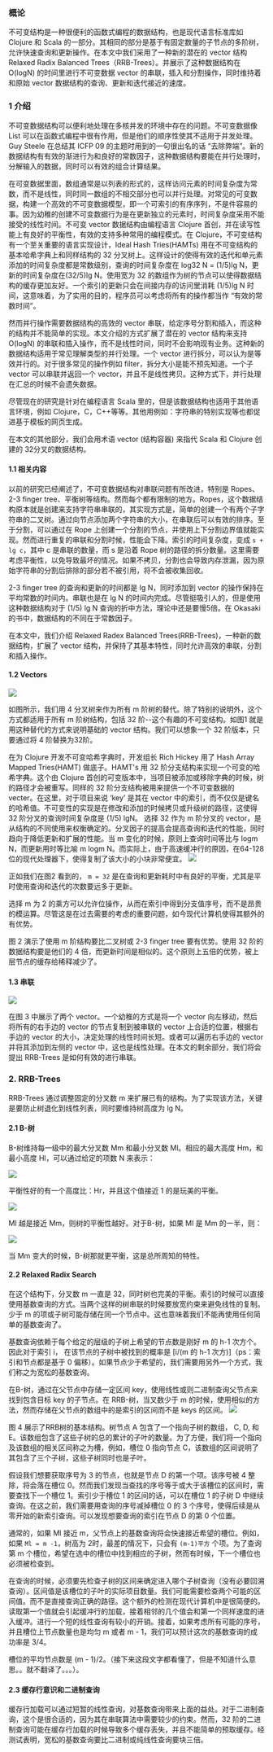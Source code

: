 ### 概论
不可变结构是一种很便利的函数式编程的数据结构，也是现代语言标准库如 Clojure 和 Scala 的一部分。其相同的部分是基于有固定数量的子节点的多阶树，允许快速查询和更新操作。在本文中我们采用了一种新的潜在的 vector 结构 Relaxed Radix Balanced Trees（RRB-Trees）。并展示了这种数据结构在 O(logN) 的时间里进行不可变数据 vector 的串联，插入和分割操作，同时维持着和原始 vector 数据结构的查询、更新和迭代接近的速度。

### 1 介绍
不可变数据结构可以便利地处理在多核并发的环境中存在的问题。不可变数据像 List 可以在函数式编程中很有作用，但是他们的顺序性使其不适用于并发处理。Guy Steele 在总结其 ICFP 09 的主题时用到的一句很出名的话 “去除弊端”。新的数据结构有有效的渐进行为和良好的常数因子，这种数据结构要能在并行处理时，分解输入的数据，同时可以有效的组合计算结果。

在可变数据里面，数组通常是以列表的形式的，这样访问元素的时间复杂度为常数，而不是线性，同时同一数组的不相交部分也可以并行处理。对常见的可变数据，构建一个高效的不可变数据模型，即一个可索引的有序序列，不是件容易的事。因为幼稚的创建不可变数据行为是在更新独立的元素时，时间复杂度采用不能接受的线性时间。不可变 vector 数据结构由编程语言 Clojure 首创，并在读写性能上有良好的平衡性，有效的支持多种常用的编程模式。在 Clojure，不可变结构有一个至关重要的语言实现设计，Ideal Hash Tries(HAMTs) 用在不可变结构的基本哈希字典上和同样结构的 32 分叉树上。这样设计的使得有效的迭代和单元素添加的时间复杂度都是常数级别，查询的时间复杂度在 log32 N = (1/5)lg N，更新的时间复杂度在(32/5)lg N。使用宽为 32 的数组作为树的节点可以使得数据结构的缓存更加友好。一个索引的更新只会在间接内存的访问里消耗 (1/5)lg N 时间，这意味着，为了实用的目的，程序员可以考虑将所有的操作都当作 “有效的常数时间”。

然而并行操作需要数据结构的高效的 vector 串联，给定序号分割和插入，而这种的结构并不能简单的实现。本文介绍的方式扩展了潜在的 vector 结构来支持 O(logN) 的串联和插入操作，而不是线性时间，同时不会影响现有业务。这种新的数据结构适用于常见理解类型的并行处理。一个 vector 进行拆分，可以认为是等效并行的。对于很多常见的操作例如 filter，拆分大小是能不预先知道。一个子 vector 可以串联并返回一个 vector，并且不是线性拷贝。这种方式下，并行处理在汇总的时候不会遗失数据。

尽管现在的研究是针对在编程语言 Scala 里的，但是该数据结构也适用于其他语言环境，例如 Clojure，C，C++等等。其他用例如：字符串的特别实现等也都促进基于模板的网页生成。

在本文的其他部分，我们会用术语 vector (结构容器) 来指代 Scala 和 Clojure 创建的 32分叉的数据结构。

#### 1.1 相关内容
以前的研究已经阐述了，不可变数据结构对串联问题有所改进，特别是 Ropes、2-3 finger tree、平衡树等结构。然而每个都有限制的地方。Ropes，这个数据结构原本就是创建来支持字符串串联的，其实现方式是，简单的创建一个有两个子字符串的二叉树。通过向节点添加两个字符串的大小，在串联后可以有效的排序。至于分割，可以通过在 Rope 上创建一个分割的节点，并使用上下分割边界值就能实现。然而进行重复的串联和分割时候，性能会下降。索引的时间复杂度，变成 `s + lg c`，其中 c 是串联的数量，而 s 是沿着 Rope 树的路径的拆分数量。这里需要考虑平衡性，以免导致最坏的情况。如果不拷贝，分割也会导致内存泄漏，因为原始字符串的分割后排除的部分若不被引用，将不会被收集回收。

2-3 finger tree 的查询和更新的时间都是 lg N，同时添加到 vector 的操作保持在平均常数的时间内。串联也是在 lg N 的时间内完成。尽管挺吸引人的，但是使用这种数据结构对于 (1/5) lg N 查询的折中方法，理论中还是要慢5倍。在 Okasaki 的书中，数据结构的不同在于常数因子。

在本文中，我们介绍 Relaxed Radex Balanced Trees(RRB-Trees)，一种新的数据结构，扩展了 vector 结构，并保持了其基本特性，同时允许高效的串联，分割和插入操作。

#### 1.2 Vectors
![](https://github.com/funfish/blog/raw/master/images/vectorTrees.PNG)

如图所示，我们用 4 分叉树来作为所有 m 阶树的替代。除了特别的说明外，这个方式都适用于所有 m 阶树结构，包括 32 阶--这个有趣的不可变结构。如图1 就是用这种替代的方式来说明基础的 vector 结构。我们可以想象一个 32 阶版本，只要通过将 4 阶替换为32阶。

在为 Clojure 开发不可变哈希字典时，开发组长 Rich Hickey 用了 Hash Array Mapped Tries(HAMT) 做底子。HAMT's 用 32 阶分支结构来实现一个可变的哈希字典。这个由 Clojure 首创的可变版本中，当项目被添加或移除字典的时候，树的路径才会被重写。同样的 32 阶分支结构被用来提供一个不可变数据的 vecter。在这里，对于项目来说 ‘key’ 是其在 vector 中的索引，而不仅仅是键名的哈希值。不可变性的实现是在修改和添加的时候拷贝或升级树的路径，这使得 32 阶分叉的查询时间复杂度是 (1/5) lgN。
选择 32 作为 m 阶分叉的 vector，是从结构的不同使用来权衡确定的。分叉因子的提高会提高查询和迭代的性能，同时趋向于降低更新和扩展的性能。当 m 变化的时候，原则上查询时间等比与 logm N，而更新用时等比喻 m logm N。而实际上，由于高速缓冲行的原因，在64-128位的现代处理器下，使得复制了该大小的小块非常便宜。
![](https://github.com/funfish/blog/raw/master/images/32Performance.PNG)

正如我们在图2 看到的， `m = 32` 是在查询和更新耗时中有良好的平衡，尤其是平时使用查询和迭代的次数要远多于更新。

选择 m 为 2 的乘方可以允许位操作，从而在索引中得到分支值序号，而不是昂贵的模运算。尽管这是在过去需要的考虑的重要问题，如今现代计算机使得其额外的有优势。

图 2 演示了使用 m 阶结构要比二叉树或 2-3 finger tree 要有优势。使用 32 阶的数据结构要是他们的 4 倍，而更新时间是相似的。这个原则上五倍的优势，被上层节点的缓存给稀释减少了。

#### 1.3 串联
![](https://github.com/funfish/blog/raw/master/images/vectorConcat.PNG)

在图 3 中展示了两个 vector。一个幼稚的方式是将一个 vector 向左移动，然后将所有的右手边的 vector 的节点复制到被串联的 vector 上合适的位置，根据右手边的 vector 的大小，决定处理的线性时间长短。或者可以遍历右手边的 vector 并将其添加到左侧的 vector 中，这也是线性处理。在本文的剩余部分，我们将会提出 RRB-Trees 是如何有效的进行串联。

### 2. RRB-Trees
RRB-Trees 通过调整固定的分叉数 m 来扩展已有的结构。为了实现该方法，关键是要防止树退化到线性列表，同时要维持树高度为 lg N。

#### 2.1 B-树
B-树维持每一级中的最大分叉数 Mm 和最小分叉数 Ml。相应的最大高度 Hm，和最小高度 Hl，可以通过给定的项数 N 来表示：

![](https://github.com/funfish/blog/raw/master/images/maxminHigh.PNG)

平衡性好的有一个高度比：Hr，并且这个值接近 1 的是玩美的平衡。

![](https://github.com/funfish/blog/raw/master/images/hightRa.PNG)

Ml 越是接近 Mm，则树的平衡性越好。对于B-树，如果 Ml 是 Mm 的一半，则：

![](https://github.com/funfish/blog/raw/master/images/maxminm.PNG)

当 Mm 变大的时候，B-树那就更平衡，这是总所周知的特性。

#### 2.2 Relaxed Radix Search
在这个结构下，分叉数 m 一直是 32，同时树也完美的平衡。索引的时候可以直接使用基数查询的方式。当两个这样的树串联的时候要放宽约束来避免线性的复制。少于 m 的项或子树可能存储在同一个节点中。这也意味着我们不能再使用任何简单的基数查询了。

基数查询依赖于每个给定的层级的子树上希望的节点数是刚好 m 的 h-1 次方个。因此对于索引 i， 在该节点的子树中被找到的概率是 [i/(m 的 h-1 次方)]（ps：索引和节点都是基于 0 偏移）。如果节点少于希望的，我们需要用另外一个方式，我们称之为宽松的基数查询。

在B-树，通过在父节点中存储一定区间 key，使用线性或则二进制查询父节点来找到包含目标 key 的子节点。在 RRB-树，当叉数少于 m 的时候，使用相似的方法，然而存储在父节点的数组中的是索引的区间而不是 keys 的区间。
![](https://github.com/funfish/blog/raw/master/images/rrbtreeF4.PNG)

图 4 展示了RRB树的基本结构。树节点 A 包含了一个指向子树的数组， C, D, 和 E。该数组包含了这些子树的总的累计的子叶的数量。为了方便，我们将一个指向及该数组的相关区间称之为槽，例如，槽位 0 指向节点 C，该数组的区间说明了其包含了三个子树，这些子树同时也是子叶。

假设我们想要获取序号为 3 的节点，也就是节点 D 的第一个项。该序号被 4 整除，将会落在槽位 0。然而我们发现当查找的序号等于或大于该槽位的区间时，需要查找下一个槽位 1。索引少于槽位 1 的区间的话，可以在槽位 1 的子树 D 中继续查询。在这之前，我们需要用查询的序号减掉槽位 0 的 3 个序号，使得后续是从零开始的新索引查询。可以发现想要查询的索引在节点 D 的第 0 个位置。

通常的，如果 Ml 接近 m，父节点上的基数查询将会快速接近希望的槽位。例如，如果 `Ml = m -1`，树高为 2时，最差的情况下，只会有 `(m-1)平方` 个项。为了查询第 m 个槽位，希望在选中的槽位中找到相应的子树，然而有时候，下一个槽位也必须被检查到。

在查询的时候，必须要先检查子树的区间来确定进入哪个子树查询（没有必要回溯查询）。区间值是该槽位的子叶的实际项目数量。我们可能需要检查两个可能的区间值。而不是直接查询正确的路径。这个额外的检测在现代计算机中是很简便的。读取第一个值就会引起缓冲行的加载，接着相邻的几个值会和第一个同样速度的进入缓冲。进行一个短的线性查询有较小的开销。接着，如果考虑所有可能的序号，并且槽位上节点数量也是均匀 m 或者 m - 1，我们可以预计这次的基数查询的成功率是 3/4。

槽位的平均节点数是 (m - 1)/2。（接下来这段文字都看懂了，但是不知道什么意思。。就不翻译了。。。）。

#### 2.3 缓存行意识和二进制查询
缓存行加载可以通过短暂的线性查询，对基数查询带来上面的益处。对于二进制查询，这个是很合适的，因为其在串联算法中需要较少的约束。然而，32 阶的二进制查询可能在缓存行加载的时候导致多个缓存丢失，并且不能简单的预取缓存。经测试表明，宽松的基数查询要比二进制或纯线性查询要块三倍。